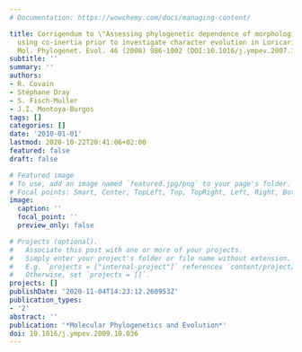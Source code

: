 ```yaml
---
# Documentation: https://wowchemy.com/docs/managing-content/

title: Corrigendum to \"Assessing phylogenetic dependence of morphological traits
  using co-inertia prior to investigate character evolution in Loricariinae catfishes\"
  Mol. Phylogenet. Evol. 46 (2008) 986-1002 (DOI:10.1016/j.ympev.2007.12.015)
subtitle: ''
summary: ''
authors:
- R. Covain
- Stéphane Dray
- S. Fisch-Muller
- J.I. Montoya-Burgos
tags: []
categories: []
date: '2010-01-01'
lastmod: 2020-10-22T20:41:06+02:00
featured: false
draft: false

# Featured image
# To use, add an image named `featured.jpg/png` to your page's folder.
# Focal points: Smart, Center, TopLeft, Top, TopRight, Left, Right, BottomLeft, Bottom, BottomRight.
image:
  caption: ''
  focal_point: ''
  preview_only: false

# Projects (optional).
#   Associate this post with one or more of your projects.
#   Simply enter your project's folder or file name without extension.
#   E.g. `projects = ["internal-project"]` references `content/project/deep-learning/index.md`.
#   Otherwise, set `projects = []`.
projects: []
publishDate: '2020-11-04T14:23:12.260953Z'
publication_types:
- '2'
abstract: ''
publication: '*Molecular Phylogenetics and Evolution*'
doi: 10.1016/j.ympev.2009.10.036
---
```


